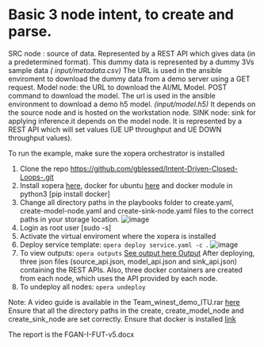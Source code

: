 # Basic 3 node intent, to create and parse.

SRC node : source of data. Represented by a REST API which gives data (in a predetermined format). This dummy data is represented by a dummy 3Vs sample data *(
input/metadata.csv)* The URL is used in the ansible enviroment to download the dummy data from a demo server using a GET  request.
Model node: the URL to download the AI/ML Model. POST command to download the model. The url is used in the ansible environment to download a demo h5 model. *(input/model.h5)* It depends on the source node and is hosted on the workstation node.
SINK node: sink for applying inference.it depends on the model node. It is represented by a REST API which will set values (UE UP throughput and UE DOWN throughput values).  


To run the example, make sure the xopera orchestrator is installed
1. 	Clone the repo https://github.com/gblessed/Intent-Driven-Closed-Loops-.git
2.	Install xopera [here](https://github.com/xlab-si/xopera-opera), docker for ubuntu [here](https://docs.docker.com/engine/install/ubuntu/) and docker module in python3 [pip install docker]
3. Change all directory paths in the playbooks folder to create.yaml, create-model-node.yaml and create-sink-node.yaml files to the correct paths in your storage location. ![image](https://user-images.githubusercontent.com/53085242/139949917-33738cab-e6b4-46ca-ab77-6fdb17d088a3.png)
4. Login as root user [sudo -s]
5.  Activate the virtual enviroment where the xopera is installed
6.  Deploy service template: <code>opera deploy service.yaml -c </code>. ![image](https://user-images.githubusercontent.com/53085242/139952222-5f69b66d-eaee-4d0e-a943-ca51081f27af.png)
8. To view outputs: <code>opera outputs</code> [See output here Output](https://drive.google.com/file/d/1n8_WjGckx6LRncqKeWghUKhfAE75qfw6/view?usp=sharing) After deploying, three json files (source_api.json, model_api.json and sink_api.json)  containing the REST APIs. Also, three docker containers are created from each node, which uses the API provided by each node.
9. To undeploy all nodes: <code>opera undeploy</code>

Note:
  A video guide is available in the Team_winest_demo_ITU.rar [here](https://github.com/gblessed/Intent-Driven-Closed-Loops-/blob/main/basic_three_node/Team_winest_demo_ITU.rar)
  Ensure that all the directory paths in the create, create_model_node and create_sink_node are set correctly. 
  Ensure that docker is installed [link](https://docs.docker.com/engine/install/ubuntu/)
  
The report is the FGAN-I-FUT-v5.docx  
  

